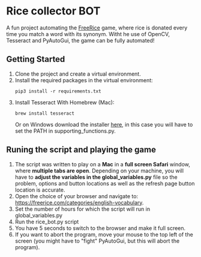 # Rice collector BOT
A fun project automating the [FreeRice](https://freerice.com/categories/english-vocabulary) game, where rice is donated every time you match a word with its synonym. Witht he use of OpenCV, Tesseract and PyAutoGui, the game can be fully automated!

## Getting Started
1.  Clone the project and create a virtual environment.
2.  Install the required packages in the virtual environment:
    ```
    pip3 install -r requirements.txt
    ```
3.  Install Tesseract
    With Homebrew (Mac):
    ```
    brew install tesseract
    ```
    Or on Windows download the installer [here](https://github.com/UB-Mannheim/tesseract/wiki), in this case you will have to set the PATH in supporting_functions.py.

## Runing the script and playing the game
1.  The script was written to play on a **Mac** in a **full screen Safari** window, where **multiple tabs are open**.       Depending on your machine, you will have to **adjust the variables in the global_variables.py** file so the problem,    options and button locations as well as the refresh page button location is accurate.
2.  Open the choice of your browser and navigate to: https://freerice.com/categories/english-vocabulary.
3.  Set the number of hours for which the script will run in global_variables.py
4.  Run the rice_bot.py script
5.  You have 5 seconds to switch to the browser and make it full screen.
6.  If you want to abort the program, move your mouse to the top left of the screen (you might have to "fight"              PyAutoGui, but this will abort the program).